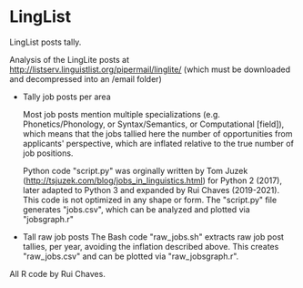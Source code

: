 # LingList
LingList posts tally.

Analysis of the LingLite posts at http://listserv.linguistlist.org/pipermail/linglite/ (which must be downloaded and decompressed into an /email folder)

* Tally job posts per area

  Most job posts mention multiple specializations (e.g. Phonetics/Phonology, or Syntax/Semantics, or Computational [field]), which means that the jobs tallied here the number of opportunities from applicants' perspective, which are inflated relative to the true number of job positions.
  
  Python code "script.py" was orginally written by Tom Juzek (http://tsjuzek.com/blog/jobs_in_linguistics.html) for Python 2 (2017), later adapted to Python 3 and expanded by Rui Chaves (2019-2021). This code is not optimized in any shape or form.
  The "script.py" file generates "jobs.csv", which can be analyzed and plotted via "jobsgraph.r"


* Tall raw job posts 
  The Bash code "raw_jobs.sh" extracts raw job post tallies, per year, avoiding the inflation described above. This creates "raw_jobs.csv" and can be plotted via "raw_jobsgraph.r".

All R code by Rui Chaves.
